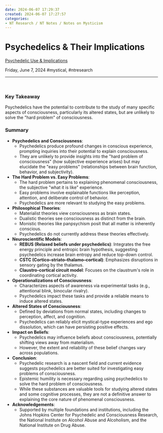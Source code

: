 ```yaml
---
date: 2024-06-07 17:29:37
created: 2024-06-07 17:27:57
categories:
- NT Research / NT Notes / Notes on Mysticism
---
```


# Psychedelics & Their Implications

[Psychedelic Use & Implications](https://www.ncbi.nlm.nih.gov/pmc/articles/PMC8378075/ "https://www.ncbi.nlm.nih.gov/pmc/articles/PMC8378075/")  

Friday, June 7, 2024 #mystical, #ntresearch

* * *

<br>

### Key Takeaway

Psychedelics have the potential to contribute to the study of many specific aspects of consciousness, particularly its altered states, but are unlikely to solve the "hard problem" of consciousness.

### Summary

- **Psychedelics and Consciousness**:
    - Psychedelics produce profound changes in conscious experience, prompting inquiries into their potential to explain consciousness.
    - They are unlikely to provide insights into the "hard problem of consciousness" (how subjective experience arises) but may elucidate the "easy problems" (relationships between brain function, behavior, and subjectivity).
- **The Hard Problem vs. Easy Problems**:
    - The hard problem pertains to explaining phenomenal consciousness, the subjective "what it is like" experience.
    - Easy problems involve explainable functions like perception, attention, and deliberate control of behavior.
    - Psychedelics are more relevant to studying the easy problems.
- **Philosophical Theories**:
    - Materialist theories view consciousness as brain states.
    - Dualistic theories see consciousness as distinct from the brain.
    - Monistic theories like panpsychism posit that all matter is inherently conscious.
    - Psychedelics do not currently address these theories effectively.
- **Neuroscientific Models**:
    - **REBUS (Relaxed beliefs under psychedelics)**: Integrates the free energy principle and entropic brain hypothesis, suggesting psychedelics increase brain entropy and reduce top-down control.
    - **CSTC (Cortico–striato–thalamo–cortical)**: Emphasizes disruptions in sensory gating by the thalamus.
    - **Claustro-cortical circuit model**: Focuses on the claustrum's role in coordinating cortical activity.
- **Operationalizations of Consciousness**:
    - Characterizes aspects of awareness via experimental tasks (e.g., attentional blink, binocular rivalry).
    - Psychedelics impact these tasks and provide a reliable means to induce altered states.
- **Altered States of Consciousness**:
    - Defined by deviations from normal states, including changes to perception, affect, and cognition.
    - Psychedelics can reliably elicit mystical-type experiences and ego dissolution, which can have persisting positive effects.
- **Impact on Beliefs**:
    - Psychedelics may influence beliefs about consciousness, potentially shifting views away from materialism.
    - However, the extent and reliability of these belief changes vary across populations.
- **Conclusion**:
    - Psychedelic research is a nascent field and current evidence suggests psychedelics are better suited for investigating easy problems of consciousness.
    - Epistemic humility is necessary regarding using psychedelics to solve the hard problem of consciousness.
    - While these substances are valuable tools for studying altered states and some cognitive processes, they are not a definitive answer to explaining the core nature of phenomenal consciousness.
- **Acknowledgements**:
    - Supported by multiple foundations and institutions, including the Johns Hopkins Center for Psychedelic and Consciousness Research, the National Institute on Alcohol Abuse and Alcoholism, and the National Institute on Drug Abuse.